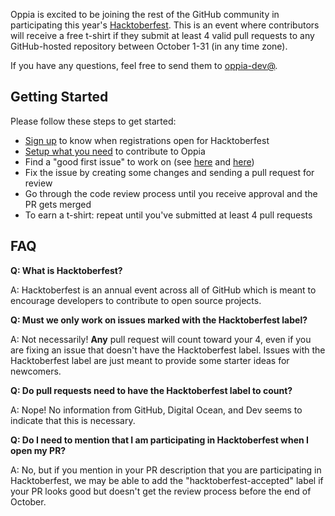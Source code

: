 Oppia is excited to be joining the rest of the GitHub community in participating this year's [Hacktoberfest](https://hacktoberfest.digitalocean.com/). This is an event where contributors will receive a free t-shirt if they submit at least 4 valid pull requests to any GitHub-hosted repository between October 1-31 (in any time zone).

If you have any questions, feel free to send them to [oppia-dev@](https://groups.google.com/forum/?fromgroups#!forum/oppia-dev).

## Getting Started

Please follow these steps to get started:

* [Sign up](https://hacktoberfest.digitalocean.com/) to know when registrations open for Hacktoberfest
* [Setup what you need](https://github.com/oppia/oppia/wiki/Contributing-code-to-Oppia#setting-things-up) to contribute to Oppia
* Find a "good first issue" to work on (see [here](https://github.com/oppia/oppia/wiki/Contributing-code-to-Oppia#finding-something-to-do) and [here](https://github.com/oppia/oppia/issues?q=is%3Aopen+is%3Aissue+label%3AHacktoberfest+no%3Aassignee))
* Fix the issue by creating some changes and sending a pull request for review
* Go through the code review process until you receive approval and the PR gets merged
* To earn a t-shirt: repeat until you've submitted at least 4 pull requests

## FAQ

**Q: What is Hacktoberfest?**

A: Hacktoberfest is an annual event across all of GitHub which is meant to encourage developers to contribute to open source projects.

**Q: Must we only work on issues marked with the Hacktoberfest label?**

A: Not necessarily! **Any** pull request will count toward your 4, even if you are fixing an issue that doesn't have the Hacktoberfest label. Issues with the Hacktoberfest label are just meant to provide some starter ideas for newcomers.

**Q: Do pull requests need to have the Hacktoberfest label to count?**

A: Nope! No information from GitHub, Digital Ocean, and Dev seems to indicate that this is necessary.

**Q: Do I need to mention that I am participating in Hacktoberfest when I open my PR?**

A: No, but if you mention in your PR description that you are participating in Hacktoberfest, we may be able to add the "hacktoberfest-accepted" label if your PR looks good but doesn't get the review process before the end of October.